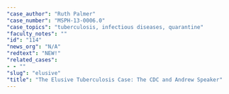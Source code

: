 ```yaml
---
"case_author": "Ruth Palmer"
"case_number": "MSPH-13-0006.0"
"case_topics": "tuberculosis, infectious diseases, quarantine"
"faculty_notes": ""
"id": "114"
"news_org": "N/A"
"redtext": "NEW!"
"related_cases":
- - ""
"slug": "elusive"
"title": "The Elusive Tuberculosis Case: The CDC and Andrew Speaker"
---
```

